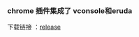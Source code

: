 ### chrome 插件集成了 vconsole和eruda

下载链接 ：[release](https://github.com/liupishui/debug_console/releases/tag/debug)
